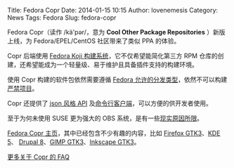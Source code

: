 Title: Fedora Copr
Date: 2014-01-15 10:15
Author: lovenemesis
Category: News
Tags: Fedora
Slug: fedora-copr

Fedora Copr（读作 /kä'pər/，意为 **Cool Other Package Repositories**
）新版上线，为 Fedora/EPEL/CentOS 社区带来了类似 PPA 的体验。

Copr 后端使用 [Fedora Koji
构建系统](http://koji.fedoraproject.org/koji/)，它不仅希望能简化第三方
RPM
仓库的创建，还希望能成为一个轻量级、易于维护且具备插件支持的构建环境。

使用 Copr 构建的软件包依然需要遵循 [Fedora
允许的分发类型](https://fedoraproject.org/wiki/Licensing)，依然不可以构建[严禁项目](https://fedoraproject.org/wiki/Forbidden_items)。

Copr 还提供了 [json 风格 API](http://copr.fedoraproject.org/api/)
及[命令行客户端](https://apps.fedoraproject.org/packages/copr-cli)，可以方便的供开发者使用。

至于为何未使用 SUSE 更为强大的 OBS
系统，是有一些[现实原因所限](https://lists.fedoraproject.org/pipermail/devel/2013-September/188751.html)。

[Fedora Copr
主页](http://copr.fedoraproject.org/coprs/)，其中已经包含不少有趣的内容，比如
[Firefox
GTK3](http://copr.fedoraproject.org/coprs/stransky/FirefoxGtk3/)、[KDE
5](http://copr.fedoraproject.org/coprs/dvratil/kde-frameworks/)、
[Drupal 8](http://copr.fedoraproject.org/coprs/siwinski/drupal8/)、[GIMP
GTK3](http://copr.fedoraproject.org/coprs/ryanlerch/gimp-gtk3-port/)、[Inkscape
GTK3](http://copr.fedoraproject.org/coprs/ryanlerch/inkscape-unstable-gtk3/)。

[更多关于 Copr 的 FAQ](https://fedorahosted.org/copr/wiki/UserDocs#FAQ)

